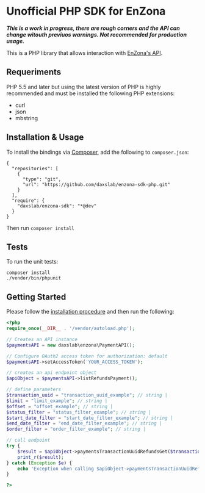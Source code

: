 # Unofficial PHP SDK for EnZona

***This is a work in progress, there are rough corners and the 
API can change witouth previuos warnings. 
Not recommended for production usage.***

This is a PHP library that allows interaction with 
[EnZona's API](https://api.enzona.net).

## Requeriments

PHP 5.5 and later but using the latest version of PHP is highly 
recommended and must be installed the following PHP extensions:

- curl
- json
- mbstring

## Installation & Usage

To install the bindings via [Composer](http://getcomposer.org/), add the following to `composer.json`:

```
{
  "repositories": [
    {
      "type": "git",
      "url": "https://github.com/daxslab/enzona-sdk-php.git"
    }
  ],
  "require": {
    "daxslab/enzona-sdk": "*@dev"
  }
}
```

Then run `composer install`

## Tests

To run the unit tests:

```
composer install
./vendor/bin/phpunit
```

## Getting Started

Please follow the [installation procedure](#installation--usage) and then run the following:

```php
<?php
require_once(__DIR__ . '/vendor/autoload.php');

// Creates an API instance
$paymentsAPI = new daxslab\enzona\PaymentAPI();

// Configure OAuth2 access token for authorization: default
$paymentsAPI->setAccessToken('YOUR_ACCESS_TOKEN');

// creates an api endpoint object
$apiObject = $paymentsAPI->listRefundsPayment();

// define parameters
$transaction_uuid = "transaction_uuid_example"; // string | 
$limit = "limit_example"; // string | 
$offset = "offset_example"; // string | 
$status_filter = "status_filter_example"; // string | 
$start_date_filter = "start_date_filter_example"; // string | 
$end_date_filter = "end_date_filter_example"; // string | 
$order_filter = "order_filter_example"; // string | 

// call endpoint
try {
    $result = $apiObject->paymentsTransactionUuidRefundsGet($transaction_uuid, $limit, $offset, $status_filter, $start_date_filter, $end_date_filter, $order_filter);
    print_r($result);
} catch (Exception $e) {
    echo 'Exception when calling $apiObject->paymentsTransactionUuidRefundsGet: ', $e->getMessage(), PHP_EOL;
}

?>
```
